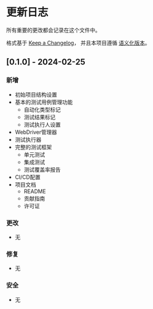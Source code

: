 # 更新日志

所有重要的更改都会记录在这个文件中。

格式基于 [Keep a Changelog](https://keepachangelog.com/zh-CN/1.0.0/)，
并且本项目遵循 [语义化版本](https://semver.org/lang/zh-CN/)。

## [0.1.0] - 2024-02-25

### 新增
- 初始项目结构设置
- 基本的测试用例管理功能
  - 自动化类型标记
  - 测试结果标记
  - 测试执行人设置
- WebDriver管理器
- 测试执行器
- 完整的测试框架
  - 单元测试
  - 集成测试
  - 测试覆盖率报告
- CI/CD配置
- 项目文档
  - README
  - 贡献指南
  - 许可证

### 更改
- 无

### 修复
- 无

### 安全
- 无 